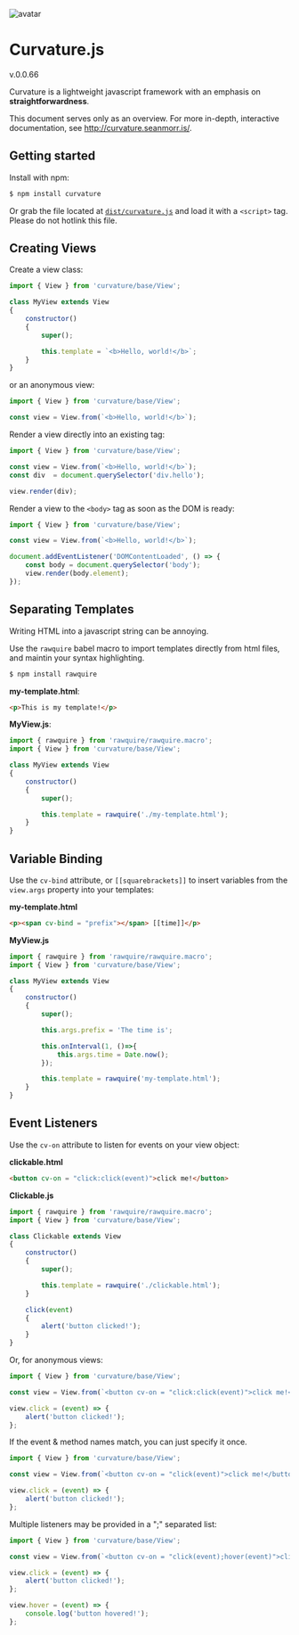 ![avatar](https://avatars3.githubusercontent.com/u/640101?s=80&v=4)

# Curvature.js

v.0.0.66

Curvature is a lightweight javascript framework with an emphasis on **straightforwardness**.

This document serves only as an overview. For more in-depth, interactive documentation, see http://curvature.seanmorr.is/.

## Getting started

Install with npm:

```sh
$ npm install curvature
```

Or grab the file located at [`dist/curvature.js`](https://raw.githubusercontent.com/seanmorris/curvature-2/master/dist/curvature.js) and load it with a `<script>` tag. Please do not hotlink this file.


## Creating Views

Create a view class:

```javascript
import { View } from 'curvature/base/View';

class MyView extends View
{
	constructor()
	{
		super();

		this.template = `<b>Hello, world!</b>`;
	}
}
```
or an anonymous view:

```javascript
import { View } from 'curvature/base/View';

const view = View.from(`<b>Hello, world!</b>`);

```

Render a view directly into an existing tag:

```javascript
import { View } from 'curvature/base/View';

const view = View.from(`<b>Hello, world!</b>`);
const div  = document.querySelector('div.hello');

view.render(div);
```

Render a view to the `<body>` tag as soon as the DOM is ready:

```javascript
import { View } from 'curvature/base/View';

const view = View.from(`<b>Hello, world!</b>`);

document.addEventListener('DOMContentLoaded', () => {
	const body = document.querySelector('body');
	view.render(body.element);
});

```
## Separating Templates

Writing HTML into a javascript string can be annoying.

Use the `rawquire` babel macro to import templates directly from html files, and maintin your syntax highlighting.

```sh
$ npm install rawquire
```

**my-template.html**:
```html
<p>This is my template!</p>
```

**MyView.js**:
```javascript
import { rawquire } from 'rawquire/rawquire.macro';
import { View } from 'curvature/base/View';

class MyView extends View
{
	constructor()
	{
		super();

		this.template = rawquire('./my-template.html');
	}
}
```

## Variable Binding

Use the `cv-bind` attribute, or `[[squarebrackets]]`  to insert variables from the `view.args` property into your templates:

**my-template.html**
```html
<p><span cv-bind = "prefix"></span> [[time]]</p>
```

**MyView.js**
```javascript
import { rawquire } from 'rawquire/rawquire.macro';
import { View } from 'curvature/base/View';

class MyView extends View
{
	constructor()
	{
		super();

		this.args.prefix = 'The time is';

		this.onInterval(1, ()=>{
			this.args.time = Date.now();
		});

		this.template = rawquire('my-template.html');
	}
}
```

## Event Listeners

Use the `cv-on` attribute to listen for events on your view object:

**clickable.html**
```html
<button cv-on = "click:click(event)">click me!</button>
```

**Clickable.js**
```javascript
import { rawquire } from 'rawquire/rawquire.macro';
import { View } from 'curvature/base/View';

class Clickable extends View
{
	constructor()
	{
		super();

		this.template = rawquire('./clickable.html');
	}

	click(event)
	{
		alert('button clicked!');
	}
}
```

Or, for anonymous views:

```javascript
import { View } from 'curvature/base/View';

const view = View.from(`<button cv-on = "click:click(event)">click me!</button>`);

view.click = (event) => {
	alert('button clicked!');
};

```

If the event & method names match, you can just specify it once.

```javascript
import { View } from 'curvature/base/View';

const view = View.from(`<button cv-on = "click(event)">click me!</button>`);

view.click = (event) => {
	alert('button clicked!');
};

```

Multiple listeners may be provided in a ";" separated list:

```javascript
import { View } from 'curvature/base/View';

const view = View.from(`<button cv-on = "click(event);hover(event)">click me!</button>`);

view.click = (event) => {
	alert('button clicked!');
};

view.hover = (event) => {
	console.log('button hovered!');
};

```
